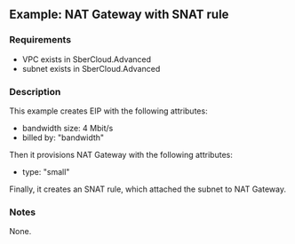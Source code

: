 ## Example: NAT Gateway with SNAT rule

### Requirements

- VPC exists in SberCloud.Advanced
- subnet exists in SberCloud.Advanced

### Description

This example creates EIP with the following attributes:
- bandwidth size: 4 Mbit/s
- billed by: "bandwidth"

Then it provisions NAT Gateway with the following attributes:
- type: "small"

Finally, it creates an SNAT rule, which attached the subnet to NAT Gateway.

### Notes

None.
